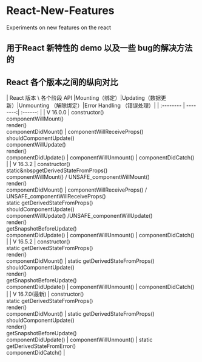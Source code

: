 # React-New-Features
Experiments on new features on the react

## 用于React 新特性的 demo 以及一些 bug的解决方法的


## React  各个版本之间的纵向对比

| React 版本 \  各个阶段 API   |Mounting（绑定）|Updating（数据更新）|Unmounting （解除绑定）|Error Handling （错误处理）|
| :--------                  | --------:| :------: |
|  V 16.0.0    |   constructor()<br> componentWillMount()<br> render() <br>componentDidMount() |  componentWillReceiveProps()<br> shouldComponentUpdate() <br>componentWillUpdate()<br> render()<br> componentDidUpdate()  | componentWillUnmount() | componentDidCatch() |
|  V 16.3.2    |   constructor()<br> static&nbspgetDerivedStateFromProps()<br>componentWillMount() / UNSAFE_componentWillMount()<br>render()<br>componentDidMount() |  componentWillReceiveProps() / UNSAFE_componentWillReceiveProps()<br>static getDerivedStateFromProps()<br>shouldComponentUpdate()<br>componentWillUpdate() /UNSAFE_componentWillUpdate()<br>render()<br>getSnapshotBeforeUpdate()<br>componentDidUpdate()  |   componentWillUnmount() |  componentDidCatch() |
|  V 16.5.2    |   constructor()<br>static getDerivedStateFromProps()<br>render()<br>componentDidMount() |  static getDerivedStateFromProps()<br>shouldComponentUpdate()<br>render()<br>getSnapshotBeforeUpdate()<br>componentDidUpdate()  |   componentWillUnmount() |  componentDidCatch()  |
|  V 16.7.0(最新) |   constructor()<br>static getDerivedStateFromProps()<br>render()<br>componentDidMount() |  static getDerivedStateFromProps()<br>shouldComponentUpdate()<br>render()<br>getSnapshotBeforeUpdate()<br>componentDidUpdate()  |   componentWillUnmount() |  static getDerivedStateFromError()<br>componentDidCatch()  |
